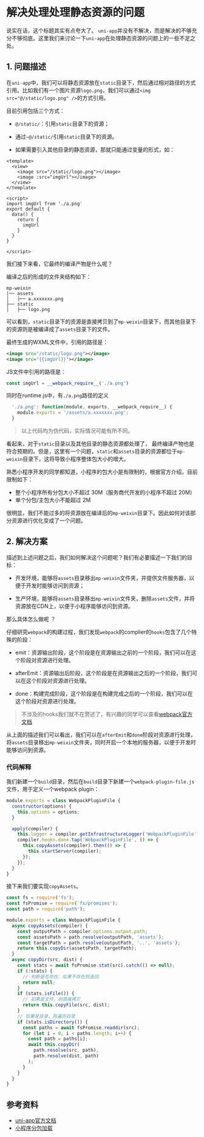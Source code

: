 # 解决处理处理静态资源的问题

说实在话，这个标题其实有点夸大了。 `uni-app`并没有不解决，而是解决的不够充分不够彻底。这里我们来讨论一下`uni-app`在处理静态资源的问题上的一些不足之处。

## 1. 问题描述

在`uni-app`中，我们可以将静态资源放在`static`目录下，然后通过相对路径的方式引用。比如我们有一个图片资源`logo.png`，我们可以通过`<img src="@/static/logo.png" />`的方式引用。

目前引用包括三个方式：

* `@/static/`：引用`static`目录下的资源；

* 通过`~@/static/`引用`static`目录下的资源。

* 如果需要引入其他目录的静态资源，那就只能通过变量的形式，如：

```vue
<template>
  <view>
    <image src="/static/logo.png"></image>
    <image :src="imgUrl"></image>
  </view>
</template>

<script>
import imgUrl from './a.png'
export default {
  data() {
    return {
      imgUrl
    }
  }
}

</script>
```

我们接下来看，它最终的编译产物是什么呢？

编译之后的形成的文件夹结构如下：

```text
mp-weixin
|── assets
│   ├── a.xxxxxxx.png
├── static
│   ├── logo.png
```

可以看到，`static`目录下的资源是直接拷贝到了`mp-weixin`目录下，而其他目录下的资源则是被编译成了`assets`目录下的文件。

最终生成的WXML文件中，引用的路径是：

```xml
<image src="/static/logo.png"></image>
<image src="{{imgUrl}}"></image>
```

JS文件中引用的路径是：

```javascript
const imgUrl = __webpack_require__('./a.png')
```

同时在runtime.js中，有`./a.png`路径的定义

```javascript
  './a.png': function(module, exports, __webpack_require__) {
    module.exports = '/assets/a.xxxxxxx.png';
  }
```

> 以上代码均为伪代码，实际情况可能有所不同。

看起来，对于`static`目录以及其他目录的静态资源都处理了， 最终编译产物也是符合预期的。但是，这里有一个问题，`static`和`assets`目录的资源都位于`mp-weixin`目录下，这将导致小程序整体包大小的增大。

熟悉小程序开发的同学都知道，小程序的包大小是有限制的，根据官方介绍，目前限制如下：

* 整个小程序所有分包大小不超过 30M（服务商代开发的小程序不超过 20M）
* 单个分包/主包大小不能超过 2M

很明显，我们不能过多的将资源放在编译后的`mp-weixin`目录下。因此如何对该部分资源进行优化变成了一个问题。

## 2. 解决方案

描述到上述问题之后，我们如何解决这个问题呢？我们有必要描述一下我们的目标：

* 开发环境，能够将`assets`目录移出`mp-weixin`文件夹，并提供文件服务器，以便于开发时能够访问到资源；

* 生产环境，能够将`assets`目录移出`mp-weixin`文件夹，删除`assets`文件，并将资源放在CDN上，以便于小程序能够访问到资源。

那么具体怎么做呢 ？

仔细研究`webpack`的构建过程，我们发现`webpack`的complier的`hooks`包含了几个特殊的阶段：

* emit：资源输出阶段，这个阶段是在资源输出之前的一个阶段，我们可以在这个阶段对资源进行处理。

* afterEmit：资源输出后阶段，这个阶段是在资源输出之后的一个阶段，我们可以在这个阶段对资源进行处理。

* done：构建完成阶段，这个阶段是在构建完成之后的一个阶段，我们可以在这个阶段对资源进行处理。

> 不涉及的hooks我们就不在赘述了，有兴趣的同学可以查看[webpack官方文档](https://webpack.js.org/api/compiler-hooks/)

从上面的描述我们可以看出，我们可以在`afterEmit`和`done`阶段对资源进行处理，将`assets`目录移出`mp-weixin`文件夹，同时开启一个本地的服务器，以便于开发时能够访问到资源。

### 代码解释

我们新建一个`build`目录，然后在`build`目录下新建一个`webpack-plugin-file.js`文件，用于定义一个webpack plugin：

```javascript
module.exports = class WebpackPluginFile {
  constructor(options) {
    this.options = options;
  }

  apply(compiler) {
    this.logger = compiler.getInfrastructureLogger('WebpackPluginFile');
    compiler.hooks.done.tap('WebpackPluginFile', () => {
      this.copyAssets(compiler).then(() => {
        this.startServer(compiler);
      });
    });
  }
}
```

接下来我们要实现`copyAssets`。

```javascript
const fs = require('fs');
const fsPromise = require('fs/promises');
const path = require('path');

module.exports = class WebpackPluginFile {
  async copyAssets(compiler) {
    const outputPath = compiler.options.output.path;
    const assetsPath = path.resolve(outputPath, 'assets');
    const targetPath = path.resolve(outputPath, '..', 'assets');
    return this.copyDir(assetsPath, targetPath);
  }
  async copyDir(src, dist) {
    const stats = await fsPromise.stat(src).catch(() => null);
    if (!stats) {
      // 判断是否存在，如果不存在则返回
      return null;
    }
    if (stats.isFile()) {
      // 如果是文件，则直接拷贝
      return this.copyFile(src, dist);
    }
    // 如果是目录，则遍历目录
    if (stats.isDirectory()) {
      const paths = await fsPromise.readdir(src);
      for (let i = 0; i < paths.length; i++) {
        const path = paths[i];
        await this.copyDir(
          path.resolve(src, path),
          path.resolve(dist, path)
        );
      }
    }
  }
}
```



## 参考资料

* [uni-app官方文档](https://uniapp.dcloud.io/)
* [小程序分包加载](https://developers.weixin.qq.com/miniprogram/dev/framework/subpackages.html)
